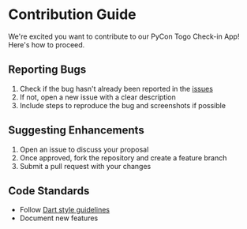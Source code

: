 # Contribution Guide

We're excited you want to contribute to our PyCon Togo Check-in App! Here's how to proceed.

## Reporting Bugs

1. Check if the bug hasn't already been reported in the [issues](https://github.com/pytogo-org/checkin_app/issues)
2. If not, open a new issue with a clear description
3. Include steps to reproduce the bug and screenshots if possible

## Suggesting Enhancements

1. Open an issue to discuss your proposal
2. Once approved, fork the repository and create a feature branch
3. Submit a pull request with your changes

## Code Standards

- Follow [Dart style guidelines](https://dart.dev/guides/language/effective-dart/style)
- Document new features
